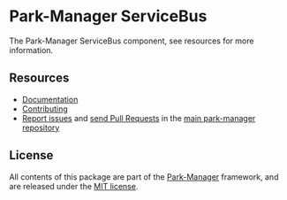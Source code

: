 Park-Manager ServiceBus
=======================

The Park-Manager ServiceBus component, see resources for more information.

Resources
---------

  * [Documentation](http://docs.park-manager.com/current/component/service-bus/index.html)
  * [Contributing](http://docs.park-manager.com/current/contributing/index.html)
  * [Report issues](https://github.com/park-manager/park-manager/issues) and
    [send Pull Requests](https://github.com/park-manager/park-manager/pulls)
    in the [main park-manager repository](https://github.com/park-manager/park-manager)

License
-------

All contents of this package are part of the [Park-Manager](https://www.park-manager.com) framework,
and are released under the [MIT license](LICENSE).
